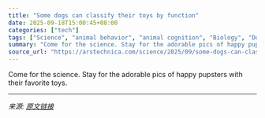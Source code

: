 ```yaml
---
title: "Some dogs can classify their toys by function"
date: 2025-09-18T15:00:45+08:00
categories: ["tech"]
tags: ["Science", "animal behavior", "animal cognition", "Biology", "Dogs"]
summary: "Come for the science. Stay for the adorable pics of happy pupsters with their favorite toys."
source_url: "https://arstechnica.com/science/2025/09/some-dogs-can-classify-their-toys-by-function/"
---
```


Come for the science. Stay for the adorable pics of happy pupsters with their favorite toys.

---

*来源: [原文链接](https://arstechnica.com/science/2025/09/some-dogs-can-classify-their-toys-by-function/)*
